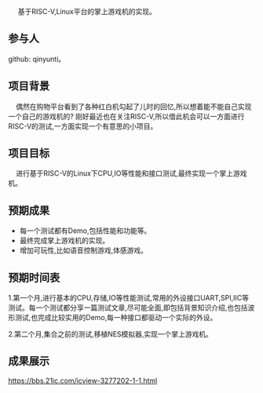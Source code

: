      基于RISC-V,Linux平台的掌上游戏机的实现。

## 参与人

github: qinyunti。

## 项目背景

    偶然在购物平台看到了各种红白机勾起了儿时的回忆,所以想着能不能自己实现一个自己的游戏机的? 刚好最近也在关注RISC-V,所以借此机会可以一方面进行RISC-V的测试,一方面实现一个有意思的小项目。

## 项目目标

    进行基于RISC-V的Linux下CPU,IO等性能和接口测试,最终实现一个掌上游戏机。

## 预期成果

* 每一个测试都有Demo,包括性能和功能等。
* 最终完成掌上游戏机的实现。
* 增加可玩性,比如语音控制游戏,体感游戏。

## 预期时间表

1.第一个月,进行基本的CPU,存储,IO等性能测试,常用的外设接口UART,SPI,IIC等测试。每一个测试都分享一篇测试文章,尽可能全面,即包括背景知识介绍,也包括波形测试,也完成比较实用的Demo,每一种接口都驱动一个实际的外设。

2.第二个月,集合之前的测试,移植NES模拟器,实现一个掌上游戏机。

## 成果展示
https://bbs.21ic.com/icview-3277202-1-1.html
